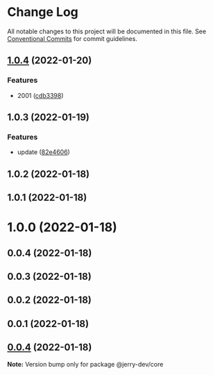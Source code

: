 # Change Log

All notable changes to this project will be documented in this file.
See [Conventional Commits](https://conventionalcommits.org) for commit guidelines.

## [1.0.4](https://github.com/lin559/lerna-demo/compare/@jerry-dev/core@1.0.3...@jerry-dev/core@1.0.4) (2022-01-20)


### Features

* 2001 ([cdb3398](https://github.com/lin559/lerna-demo/commit/cdb3398f27b9d77d36c0fae9e309e41fa1b4e27d))






## 1.0.3 (2022-01-19)


### Features

* update ([82e4606](https://github.com/lin559/lerna-demo/commit/82e4606635ded5c747818e64720c95cba0b8145a))



## 1.0.2 (2022-01-18)



## 1.0.1 (2022-01-18)



# 1.0.0 (2022-01-18)



## 0.0.4 (2022-01-18)



## 0.0.3 (2022-01-18)



## 0.0.2 (2022-01-18)



## 0.0.1 (2022-01-18)






## [0.0.4](https://github.com/lin559/lerna-demo/compare/v0.0.3...v0.0.4) (2022-01-18)

**Note:** Version bump only for package @jerry-dev/core
